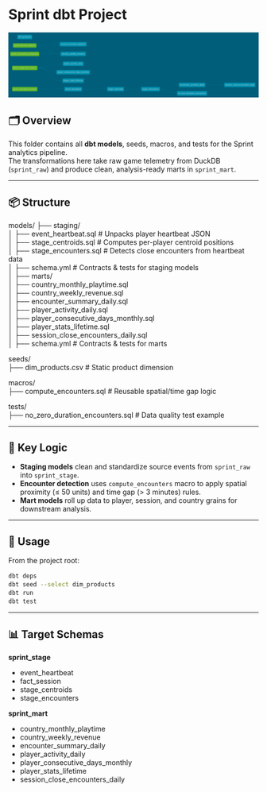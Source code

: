 # Sprint dbt Project

![Image of dbt lineage](./dbt_lineage.png)

## 🗂️ Overview

This folder contains all **dbt models**, seeds, macros, and tests for the Sprint analytics pipeline.  
The transformations here take raw game telemetry from DuckDB (`sprint_raw`) and produce clean, analysis-ready marts in `sprint_mart`.

---

## 📦 Structure

models/
├── staging/  
│ ├── event_heartbeat.sql # Unpacks player heartbeat JSON  
│ ├── stage_centroids.sql # Computes per-player centroid positions  
│ ├── stage_encounters.sql # Detects close encounters from heartbeat data  
│ ├── schema.yml # Contracts & tests for staging models  
│
├── marts/  
│ ├── country_monthly_playtime.sql  
│ ├── country_weekly_revenue.sql  
│ ├── encounter_summary_daily.sql  
│ ├── player_activity_daily.sql  
│ ├── player_consecutive_days_monthly.sql  
│ ├── player_stats_lifetime.sql  
│ ├── session_close_encounters_daily.sql  
│ ├── schema.yml # Contracts & tests for marts

seeds/  
├── dim_products.csv # Static product dimension

macros/  
├── compute_encounters.sql # Reusable spatial/time gap logic

tests/  
├── no_zero_duration_encounters.sql # Data quality test example

---

## 🧠 Key Logic

- **Staging models** clean and standardize source events from `sprint_raw` into `sprint_stage`.
- **Encounter detection** uses `compute_encounters` macro to apply spatial proximity (≤ 50 units) and time gap (> 3 minutes) rules.
- **Mart models** roll up data to player, session, and country grains for downstream analysis.

---

## 🚀 Usage

From the project root:

```bash
dbt deps
dbt seed --select dim_products
dbt run
dbt test
```

---

## 📊 Target Schemas

**sprint_stage**

- event_heartbeat
- fact_session
- stage_centroids
- stage_encounters

**sprint_mart**

- country_monthly_playtime
- country_weekly_revenue
- encounter_summary_daily
- player_activity_daily
- player_consecutive_days_monthly
- player_stats_lifetime
- session_close_encounters_daily
